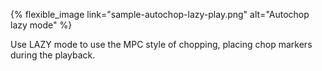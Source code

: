 ---
---

{% flexible_image link="sample-autochop-lazy-play.png" alt="Autochop lazy mode" %}

Use LAZY mode to use the MPC style of chopping, placing chop markers during the playback. 
